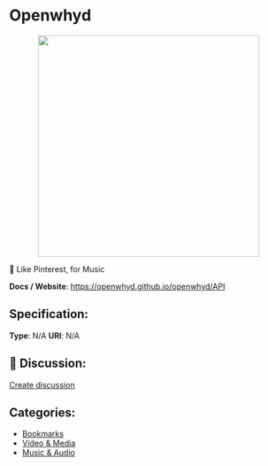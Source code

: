 # Openwhyd
<p align="center">
    <img width="400" src="https://raw.githubusercontent.com/apis-list/apis-list/apis/openwhyd/logo_256x256.png" />
</p>

💎 Like Pinterest, for Music

**Docs / Website**: https://openwhyd.github.io/openwhyd/API

## Specification:
**Type**:  N/A 
**URI**:  N/A 

## 💬 Discussion:
[Create discussion](link)

## Categories:
- [Bookmarks](https://github.com/apis-list/apis-list#bookmarks)
- [Video & Media](https://github.com/apis-list/apis-list#video-and-media)
- [Music & Audio](https://github.com/apis-list/apis-list#music-and-audio)






